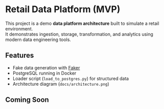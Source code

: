 # Retail Data Platform (MVP)

This project is a demo **data platform architecture** built to simulate a retail environment.  
It demonstrates ingestion, storage, transformation, and analytics using modern data engineering tools.

## Features

- Fake data generation with [Faker](https://faker.readthedocs.io/en/master/)
- PostgreSQL running in Docker
- Loader script (`load_to_postgres.py`) for structured data
- Architecture diagram (`docs/architecture.png`)

## Coming Soon
